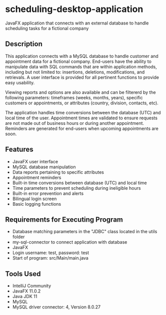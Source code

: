 # scheduling-desktop-application
JavaFX application that connects with an external database to handle scheduling tasks for a fictional company

## Description                     
This application connects with a MySQL database to handle customer and appointment data for a fictional company. End-users have the ability
to manipulate data with SQL commands that are within application methods, including but not limited to: insertions, deletions, modifications, and retrievals. 
A user interface is provided for all pertinent functions to provide easy usability.

Viewing reports and options are also available and can be filtererd by the following parameters: timeframes (weeks, months, years), specific customers or appointments,
or attributes (country, division, contacts, etc).

The application handles time conversions between the database (UTC) and local time of the user. Appointment times are validated to ensure requests
are not made out of business hours or during another appointment. Reminders are generated for end-users when upcoming appointments are soon.

## Features
- JavaFX user interface
- MySQL database manipulation
- Data reports pertaining to specific attributes
- Appointment reminders
- Built-in time conversions between database (UTC) and local time
- Time parameters to prevent scheduling during ineligible hours
- Built-in error prevention and alerts
- Bilingual login screen
- Basic logging functions

## Requirements for Executing Program
- Database matching parameters in the "JDBC" class located in the utils folder
- my-sql-connector to connect application with database
- JavaFX
- Login username: test, password: test
- Start of program: src/Main/main.java 

## Tools Used
- IntelliJ Community
- JavaFX 11.0.2
- Java JDK 11
- MySQL
- MySQL driver connector: 4, Version 8.0.27
